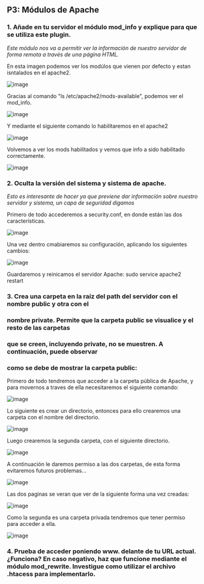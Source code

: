 ## P3: Módulos de Apache 

### 1. Añade en tu servidor el módulo mod_info y explique para que se utiliza este plugin.

*Este módulo nos va a permitir ver la información de nuestro servidor de forma remota a través de una página HTML.*

En esta imagen podemos ver los modúlos que vienen por defecto y estan isntalados en el apache2.

![image](https://user-images.githubusercontent.com/113515330/200918175-d0f537af-53fc-4bb1-ab98-7e8b224aec23.png) 

Gracias al comando "ls /etc/apache2/mods-available", podemos ver el mod_info.

![image](https://user-images.githubusercontent.com/113515330/200918645-dc50052d-cab0-4edd-abce-2dd04cb1c073.png)

Y mediante el siguiente comando lo habilitaremos en el apache2

![image](https://user-images.githubusercontent.com/113515330/200919012-b3bd305b-5962-4f62-8e38-ebc097be160a.png)

Volvemos a ver los mods habilitados y vemos que info a sido habilitado correctamente.

![image](https://user-images.githubusercontent.com/113515330/200919316-098ca20d-cc45-44ab-8af2-a13bc97315ab.png)


### 2. Oculta la versión del sistema y sistema de apache.

*Esto es interesante de hacer ya que previene dar información sobre nuestro servidor y sistema, un capa de seguridad digamos*

Primero de todo accederemos a security.conf, en donde están las dos características. 

![image](https://user-images.githubusercontent.com/113515330/200922651-50f3cc16-90ed-47b1-aa9e-974085bbfbce.png)

Una vez dentro cmabiaremos su configuración, aplicando los siguientes cambios: 

![image](https://user-images.githubusercontent.com/113515330/200922967-7bde31f5-0b61-4a27-bbf2-1a47dcc8894e.png)

Guardaremos y reinicamos el servidor Apache: sudo service apache2 restart


### 3. Crea una carpeta en la raíz del path del servidor con el nombre public y otra con el 
### nombre private. Permite que la carpeta public se visualice y el resto de las carpetas 
### que se creen, incluyendo private, no se muestren. A continuación, puede observar 
### como se debe de mostrar la carpeta public:

Primero de todo tendremos que acceder a la carpeta pública de Apache, y para movernos a traves de ella necesitaremos el siguiente comando: 

![image](https://user-images.githubusercontent.com/113515330/201221483-62312a49-11b8-4328-a7b3-f9f952c3db07.png)

Lo siguiente es crear un directorio, entonces para ello crearemos una carpeta con el nombre del directorio.

![image](https://user-images.githubusercontent.com/113515330/201221774-9c643a29-c10d-4fdc-a12d-a25f7cb5d297.png)

Luego crearemos la segunda carpeta, con el siguiente directorio.

![image](https://user-images.githubusercontent.com/113515330/201221884-f0cb3483-af7a-42d2-a90d-456b9ad6dfdd.png)

A continuación le daremos permiso a las dos carpetas, de esta forma evitaremos futuros problemas...

![image](https://user-images.githubusercontent.com/113515330/201222144-fc661460-e43f-4a9a-8404-deb6272ba0e8.png)

Las dos paginas se veran que ver de la siguiente forma una vez creadas:

![image](https://user-images.githubusercontent.com/113515330/201226816-a6f73f67-c868-4d65-8a8a-ccf4e5018c0f.png)

Como la segunda es una carpeta privada tendremos que tener permiso para acceder a ella.

![image](https://user-images.githubusercontent.com/113515330/201226847-cfd741f7-3741-4936-a917-4a87867a941d.png)


### 4. Prueba de acceder poniendo www. delante de tu URL actual. ¿Funciona? En caso  negativo, haz que funcione mediante el módulo mod_rewrite. Investigue como utilizar el archivo .htacess para implementarlo.









